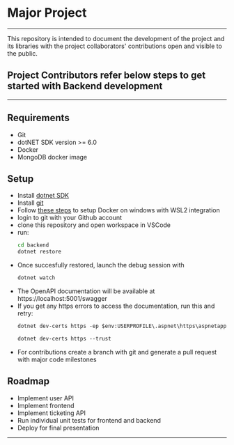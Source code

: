 # Major Project
---
This repository is intended to document the development of the project and its libraries with the project collaborators' contributions open and visible to the public.

## Project Contributors refer below steps to get started with **Backend** development

---

## Requirements
- Git
- dotNET SDK version >= 6.0
- Docker
- MongoDB docker image

## Setup 
- Install [dotnet SDK](https://dotnet.microsoft.com/en-us/download)
- Install [git](https://git-scm.com/download/win)
- Follow [these steps](https://docs.docker.com/desktop/install/windows-install/) to setup Docker on windows with WSL2 integration
- login to git with your Github account
- clone this repository and open workspace in VSCode
- run:
	```cmd
  cd backend
   dotnet restore
	```
- Once succesfully restored, launch the debug session with
  ```cmd
  dotnet watch
  ```
- The OpenAPI documentation will be available at https://localhost:5001/swagger
- If you get any https errors to access the documentation, run this and retry:
  ```ps
  dotnet dev-certs https -ep $env:USERPROFILE\.aspnet\https\aspnetapp.pfx -p pass

  dotnet dev-certs https --trust
  ```
- For contributions create a branch with git and generate a pull request with major code milestones 

## Roadmap
- Implement user API
- Implement frontend
- Implement ticketing API
- Run individual unit tests for frontend and backend
- Deploy for final presentation

---
